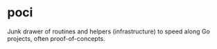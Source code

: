# poci

Junk drawer of routines and helpers (infrastructure) to speed along Go projects, often proof-of-concepts.
